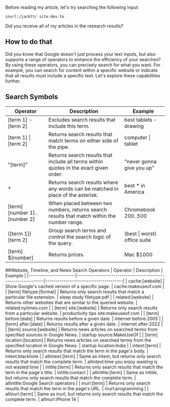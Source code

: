 Before reading my article, let's try searching the following input:

``` 
inurl:/jacktt/ site:dev.to
```

Did you receive all of my articles in the research results?


## How to do that 
Did you know that Google doesn't just process your text inputs, but also supports a range of operators to enhance the efficiency of your searches? By using these operators, you can precisely search for what you want. For example, you can search for content within a specific website or indicate that all results must include a specific text. Let's explore these capabilities further.

## Search Symbols
| Operator              | Description                                                  | Example                              |
|-----------------------|--------------------------------------------------------------|--------------------------------------|
| [term 1] -[term 2]    | Excludes search results that include this term.            | best tablets -drawing                |
| [term 1] \| [term 2]  | Returns search results that match terms on either side of the pipe. | computer \| tablet              |
| "[term]"              | Returns search results that include all terms within quotes in the exact given order. | "never gonna give you up" |
| *                     | Returns search results where any words can be matched in place of the asterisk. | best * in America                |
| [term] [number 1]..[number 2] | When placed between two numbers, returns search results that match within the number range. | Chromebook $200..$500     |
| ([term 1]) [term 2]   | Group search terms and control the search logic of the query. | (best \| worst) office suite     |
| [term] $[number]      | Returns prices.                                            | Mac $1000                            |

##Website, Timeline, and News Search Operators
| Operator              | Description                                                  | Example                              |
|-----------------------|--------------------------------------------------------------|--------------------------------------|
| cache:[website]       | Show Google's cached version of a specific page.           | cache:makeuseof.com                 |
| [term] filetype:[format] | Returns only search results that match a particular file extension. | sleep study filetype:pdf          |
| related:[website]     | Returns other websites that are similar to the queried website. | related:nytimes.com                |
| [term] site:[website] | Returns only search results from a particular website.     | productivity tips site:makeuseof.com |
| [term] before:[date]  | Returns results before a given date.                      | internet before:2005                |
| [term] after:[date]   | Returns results after a given date.                       | internet after:2022                 |
| [term] source:[website] | Returns news articles on searched terms from specified sources in Google News. | startup source:MakeUseOf     |
| [term] location:[location] | Returns news articles on searched terms from the specified location in Google News. | startup location:India      |
| intext:[term]         | Returns only search results that match the term in the page's body. | intext:blackhole             |
| allintext:[term]      | Same as intext, but returns only search results that match the complete term. | allintext:time you enjoy wasting is not wasted time |
| intitle:[term]        | Returns only search results that match the term in the page's title. | intitle:contact             |
| allintitle:[term]     | Same as intitle, but returns only search results that match the complete term. | allintitle:Google Search operators |
| inurl:[term]          | Returns only search results that match the term in the page's URL. | inurl:programming           |
| allinurl:[term]       | Same as inurl, but returns only search results that match the complete term. | allinurl:iPhone 14           |